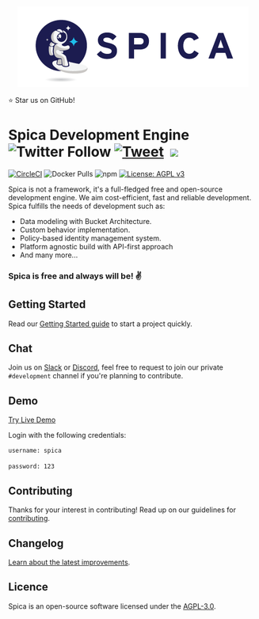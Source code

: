 <p align="center">
  <img src="/docs/site/src/assets/images/spica-dark.png">
</p>
  
:star: Star us on GitHub!

# Spica Development Engine ![Twitter Follow](https://img.shields.io/twitter/follow/SpicaEngine?label=Follow&style=social) [![Tweet](https://img.shields.io/twitter/url/http/shields.io.svg?style=social)](https://twitter.com/intent/tweet?url=https%3A%2F%2Fspicaengine.com&text=Feel%20The%20Energy%2C%20Join%20Our%20Creator%20World!!&via=SpicaEngine) &nbsp;[<img src="https://img.shields.io/badge/slack-red.svg?logo=slack">](https://join.slack.com/t/spica-engine/shared_invite/enQtNzYzMDE3NjQ2MTkyLTA3MTg4ZTViZGI0MThiYzdhNTYxMTQxNjcwYzRjZTJhZDE4YWFhOGU5NmUzMGZiYjlmOWY2NDg5OTUxZjM2NDM)

[![CircleCI](https://circleci.com/gh/spica-engine/spica/tree/master.svg?style=shield)](https://circleci.com/gh/spica-engine/spica)
![Docker Pulls](https://img.shields.io/docker/pulls/spicaengine/api)
![npm](https://img.shields.io/npm/v/spicaengine)
[![License: AGPL v3](https://img.shields.io/badge/License-AGPL%20v3-blue.svg)](https://www.gnu.org/licenses/agpl-3.0)

Spica is not a framework, it's a full-fledged free and open-source development engine. We aim cost-efficient, fast and reliable development. Spica fulfills the needs of development such as:

* Data modeling with Bucket Architecture.
* Custom behavior implementation.
* Policy-based identity management system.
* Platform agnostic build with API-first approach
* And many more...

### Spica is free and always will be! :v:

## Getting Started

Read our [Getting Started guide][quickstart] to start a project quickly.

## Chat
Join us on [Slack][slack] or [Discord][discord], feel free to request to join our private `#development` channel if you're planning to contribute. 

## Demo
[Try Live Demo](http://master.spicaengine.com/spica)

Login with the following credentials:

~~~
username: spica

password: 123
~~~~


## Contributing

Thanks for your interest in contributing! Read up on our guidelines for [contributing](https://github.com/spica-engine/spica/blob/master/CONTRIBUTING.md).

## Changelog

[Learn about the latest improvements][changelog].

## Licence

Spica is an open-source software licensed under the [AGPL-3.0][licence].


[quickstart]: https://next.spicaengine.com/docs/guide/getting-started
[slack]: https://join.slack.com/t/spica-engine/shared_invite/enQtNzYzMDE3NjQ2MTkyLTA3MTg4ZTViZGI0MThiYzdhNTYxMTQxNjcwYzRjZTJhZDE4YWFhOGU5NmUzMGZiYjlmOWY2NDg5OTUxZjM2NDM
[discord]: https://discord.gg/4k6BpA6
[changelog]: https://github.com/spica-engine/spica/blob/master/CHANGELOG.md
[licence]: https://opensource.org/licenses/AGPL-3.0
